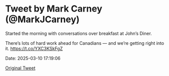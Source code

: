 # Tweet by Mark Carney (@MarkJCarney)

Started the morning with conversations over breakfast at John’s Diner.  

There’s lots of hard work ahead for Canadians — and we’re getting right into it. https://t.co/YXC3KSkFgZ

Date: 2025-03-10 17:19:06

[Original Tweet](https://x.com/MarkJCarney/status/1899148015761264883)
